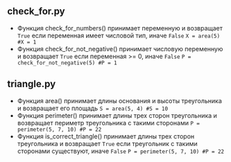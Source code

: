  ## check_for.py
 - Функция check_for_numbers() принимает переменную и возвращает `True` если переменная имеет числовой тип, иначе `False`
 `X = area(5) #X = 1` 
 - Функция check_for_not_negative() принимает числовую переменную и возвращает `True` если переменная >= 0, иначе `False`
 `P = check_for_not_negative(5) #P = 1`

 ## triangle.py
 - Функция area() принимает длины основания и высоты треугольника и возвращает его площадь
 `S = area(5, 4) #S = 10` 
 - Функция perimeter() принимает длины трех сторон треугольника и возвращает периметр треугольника с такими сторонами
 `P = perimeter(5, 7, 10) #P = 22`
- Функция is_correct_triangle() принимает длины трех сторон треугольника и возвращает `True` если треугольник с такими сторонами существуют, иначе `False`
 `P = perimeter(5, 7, 10) #P = 22`
